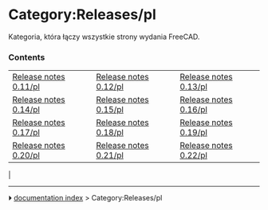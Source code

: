 # Category:Releases/pl
Kategoria, która łączy wszystkie strony wydania FreeCAD.

### Contents

|     |     |     |
| --- | --- | --- |
| [Release notes 0.11/pl](Release_notes_0.11/pl.md) | [Release notes 0.12/pl](Release_notes_0.12/pl.md) | [Release notes 0.13/pl](Release_notes_0.13/pl.md) |
| [Release notes 0.14/pl](Release_notes_0.14/pl.md) | [Release notes 0.15/pl](Release_notes_0.15/pl.md) | [Release notes 0.16/pl](Release_notes_0.16/pl.md) |
| [Release notes 0.17/pl](Release_notes_0.17/pl.md) | [Release notes 0.18/pl](Release_notes_0.18/pl.md) | [Release notes 0.19/pl](Release_notes_0.19/pl.md) |
| [Release notes 0.20/pl](Release_notes_0.20/pl.md) | [Release notes 0.21/pl](Release_notes_0.21/pl.md) | [Release notes 0.22/pl](Release_notes_0.22/pl.md) |
|



---
⏵ [documentation index](../README.md) > Category:Releases/pl
